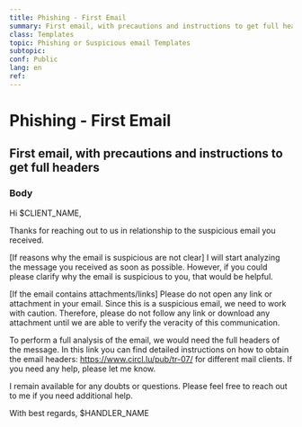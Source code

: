 ```yaml
---
title: Phishing - First Email
summary: First email, with precautions and instructions to get full headers
class: Templates
topic: Phishing or Suspicious email Templates
subtopic:
conf: Public
lang: en
ref: 
---
```


# Phishing - First Email
## First email, with precautions and instructions to get full headers

### Body

Hi $CLIENT_NAME,

Thanks for reaching out to us in relationship to the suspicious email you received.

[If reasons why the email is suspicious are not clear]
I will start analyzing the message you received as soon as possible. However, if you could please clarify why the email is suspicious to you, that would be helpful.

[If the email contains attachments/links]
Please do not open any link or attachment in your email. Since this is a suspicious email, we need to work with caution. Therefore, please do not follow any link or download any attachment until we are able to verify the veracity of this communication.

To perform a full analysis of the email, we would need the full headers of the message. In this link you can find detailed instructions on how to obtain the email headers:  https://www.circl.lu/pub/tr-07/ for different mail clients. If you need any help, please let me know. 

I remain available for any doubts or questions. Please feel free to reach out to me if you need additional help. 

With best regards,
$HANDLER_NAME




